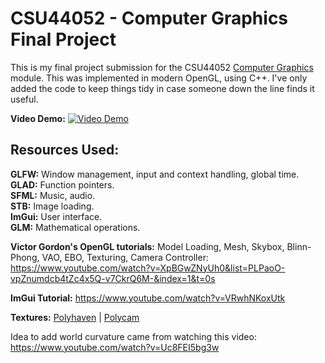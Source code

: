 # CSU44052 - Computer Graphics Final Project
This is my final project submission for the CSU44052 [Computer Graphics](https://teaching.scss.tcd.ie/module/csu44052-computer-graphics/) module. This was implemented in modern OpenGL, using C++. I've only added the code to keep things tidy in case someone down the line finds it useful.

**Video Demo:**
[![Video Demo](https://img.youtube.com/vi/ErPXZMkndPI/maxresdefault.jpg)](https://www.youtube.com/watch?v=ErPXZMkndPI)


## Resources Used:
**GLFW:** Window management, input and context handling, global time. \
**GLAD:** Function pointers. \
**SFML:** Music, audio. \
**STB:** Image loading. \
**ImGui:** User interface. \
**GLM:** Mathematical operations. 

**Victor Gordon's OpenGL tutorials:** Model Loading, Mesh, Skybox, Blinn-Phong, VAO, EBO, Texturing, Camera Controller:
https://www.youtube.com/watch?v=XpBGwZNyUh0&list=PLPaoO-vpZnumdcb4tZc4x5Q-v7CkrQ6M-&index=1&t=0s

**ImGui Tutorial:**
https://www.youtube.com/watch?v=VRwhNKoxUtk 

**Textures:** [Polyhaven](polyhaven.com) | [Polycam](poly.cam)

Idea to add world curvature came from watching this video:
https://www.youtube.com/watch?v=Uc8FEI5bg3w

